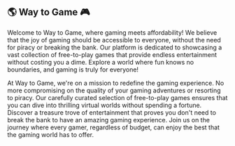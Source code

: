 <h2>🌎 Way to Game 🎮</h2>

<p>Welcome to Way to Game, where gaming meets affordability! We believe that the joy of gaming should be accessible to everyone, without the need for piracy or breaking the bank. Our platform is dedicated to showcasing a vast collection of free-to-play games that provide endless entertainment without costing you a dime. Explore a world where fun knows no boundaries, and gaming is truly for everyone!</p>

<p>At Way to Game, we're on a mission to redefine the gaming experience. No more compromising on the quality of your gaming adventures or resorting to piracy. Our carefully curated selection of free-to-play games ensures that you can dive into thrilling virtual worlds without spending a fortune. Discover a treasure trove of entertainment that proves you don't need to break the bank to have an amazing gaming experience. Join us on the journey where every gamer, regardless of budget, can enjoy the best that the gaming world has to offer.</p>
